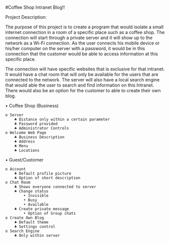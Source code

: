 #Coffee Shop Intranet Blog!!


Project Description:
	
The purpose of this project is to create a program that would isolate a small internet connection in a room of a specific place such as a coffee shop. The connection will start through a private server and it will show up to the network as a Wi-Fi connection. As the user connects his mobile device or his/her computer on the server with a password, it would be in this connection that the customer would be able to access information at this specific place.
  
The connection will have specific websites that is exclusive for that intranet. It would have a chat room that will only be available for the users that are connected to the network. The server will also have a local search engine that would able the user to search and find information on this Intranet. There would also be an option for the customer to able to create their own blog.

• Coffee Shop (Business)
	
	o Server
		♣ Distance only within a certain parameter
		♣ Password provided
		♣ Administrator Controls
	o Welcome Web Page
		♣ Business Description
		♣ Address
		♣ Menu
		♣ Locations

• Guest/Customer
	
	o Account
		♣ Default profile picture
		♣ Option of short description
	o Chat Room
		♣ Shows everyone connected to server
		♣ Change status
			• Invisible
			• Busy
			• Available
		♣ Create private message
			• Option of Group chats
	o Create Own Blog
		♣ Default theme
		♣ Settings control
	o Search Engine
		♣ Only within server
